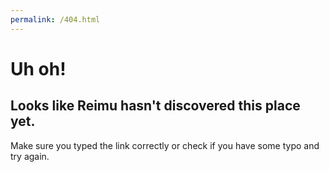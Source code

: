 ```yaml
---
permalink: /404.html
---
```


# **Uh oh!**
## Looks like Reimu hasn't discovered this place yet.

Make sure you typed the link correctly or check if you have some typo and try again.
